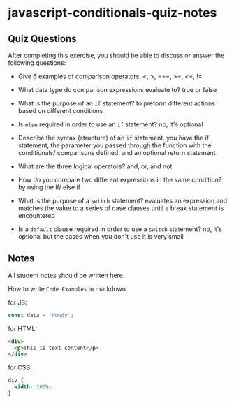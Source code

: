 # javascript-conditionals-quiz-notes

## Quiz Questions

After completing this exercise, you should be able to discuss or answer the following questions:

- Give 6 examples of comparison operators.
  <, >, ===, >=, <=, !=

- What data type do comparison expressions evaluate to?
  true or false

- What is the purpose of an `if` statement?
  to preform different actions based on different conditions

- Is `else` required in order to use an `if` statement?
  no, it's optional

- Describe the syntax (structure) of an `if` statement.
  you have the if statement, the parameter you passed through the function with the conditionals/ comparisons defined, and an optional return statement

- What are the three logical operators?
  and, or, and not

- How do you compare two different expressions in the same condition?
  by using the if/ else if

- What is the purpose of a `switch` statement?
  evaluates an expression and matches the value to a series of case clauses until a break statement is encountered

- Is a `default` clause required in order to use a `switch` statement?
  no, it's optional but the cases when you don't use it is very small

## Notes

All student notes should be written here.

How to write `Code Examples` in markdown

for JS:

```javascript
const data = 'Howdy';
```

for HTML:

```html
<div>
  <p>This is text content</p>
</div>
```

for CSS:

```css
div {
  width: 100%;
}
```
